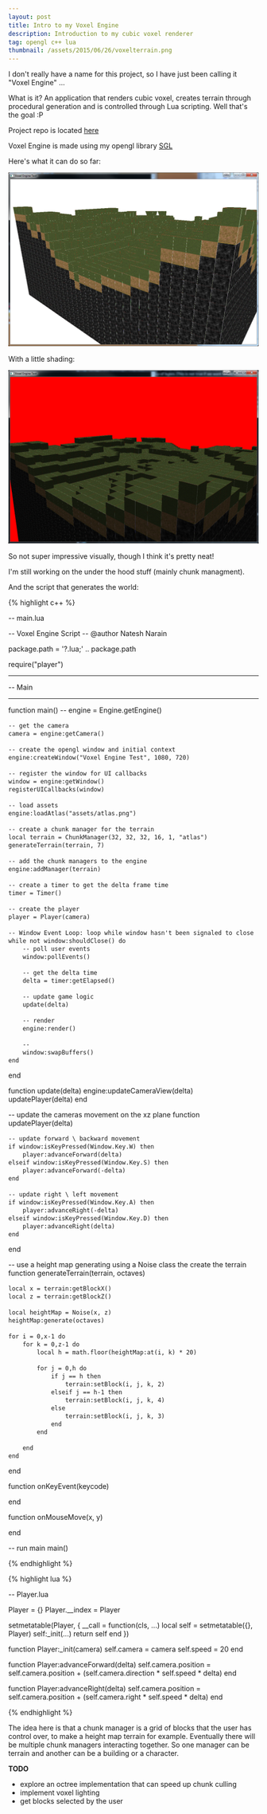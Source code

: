 ```yaml
---
layout: post
title: Intro to my Voxel Engine
description: Introduction to my cubic voxel renderer
tag: opengl c++ lua
thumbnail: /assets/2015/06/26/voxelterrain.png
---
```


I don't really have a name for this project, so I have just been calling it "Voxel Engine" ...

What is it? An application that renders cubic voxel, creates terrain through procedural generation and is controlled through Lua scripting. Well that's the goal :P

Project repo is located [here](https://github.com/nnarain/VoxelEngine/tree/develop)

Voxel Engine is made using my opengl library [SGL](https://github.com/nnarain/sgl-wrapper)


Here's what it can do so far:

![image not found!](/assets/2015/06/26/voxelterrain.png)

With a little shading:

![image not found!](/assets/2015/06/26/voxelterrain2.png)

So not super impressive visually, though I think it's pretty neat!

I'm still working on the under the hood stuff (mainly chunk managment).

And the script that generates the world:

{% highlight c++ %}

-- main.lua

-- Voxel Engine Script
-- @author Natesh Narain

package.path = '?.lua;' .. package.path

require("player")

-- -------------------------------------------------------------------------
-- Main
-- -------------------------------------------------------------------------
function main()
	--
	engine = Engine.getEngine()

	-- get the camera
	camera = engine:getCamera()

	-- create the opengl window and initial context
	engine:createWindow("Voxel Engine Test", 1080, 720)

	-- register the window for UI callbacks
	window = engine:getWindow()
	registerUICallbacks(window)

	-- load assets
	engine:loadAtlas("assets/atlas.png")

	-- create a chunk manager for the terrain
	local terrain = ChunkManager(32, 32, 32, 16, 1, "atlas")
	generateTerrain(terrain, 7)

	-- add the chunk managers to the engine
	engine:addManager(terrain)

	-- create a timer to get the delta frame time
	timer = Timer()

	-- create the player
	player = Player(camera)

	-- Window Event Loop: loop while window hasn't been signaled to close
	while not window:shouldClose() do
		-- poll user events
		window:pollEvents()
		
		-- get the delta time
		delta = timer:getElapsed()
		
		-- update game logic
		update(delta)
		
		-- render
		engine:render()
		
		-- 
		window:swapBuffers()
	end
end

function update(delta)
	engine:updateCameraView(delta)
	updatePlayer(delta)
end

-- update the cameras movement on the xz plane
function updatePlayer(delta)

	-- update forward \ backward movement
	if window:isKeyPressed(Window.Key.W) then
		player:advanceForward(delta)
	elseif window:isKeyPressed(Window.Key.S) then
		player:advanceForward(-delta)
	end
	
	-- update right \ left movement
	if window:isKeyPressed(Window.Key.A) then
		player:advanceRight(-delta)
	elseif window:isKeyPressed(Window.Key.D) then
		player:advanceRight(delta)
	end

end

-- use a height map generating using a Noise class the create the terrain
function generateTerrain(terrain, octaves)
	
	local x = terrain:getBlockX()
	local z = terrain:getBlockZ()
	
	local heightMap = Noise(x, z)
	heightMap:generate(octaves)
	
	for i = 0,x-1 do 
		for k = 0,z-1 do
			local h = math.floor(heightMap:at(i, k) * 20)
			
			for j = 0,h do
				if j == h then
					terrain:setBlock(i, j, k, 2)
				elseif j == h-1 then
					terrain:setBlock(i, j, k, 4)
				else
					terrain:setBlock(i, j, k, 3)
				end
			end
			
		end
	end
end

function onKeyEvent(keycode)

end

function onMouseMove(x, y)

end


-- run main
main()

{% endhighlight %}

{% highlight lua %}

-- Player.lua


Player = {}
Player.__index = Player

setmetatable(Player, {
	__call = function(cls, ...)
		local self = setmetatable({}, Player)
		self:_init(...)
		return self
	end
})

function Player:_init(camera)
	self.camera = camera
	self.speed = 20
end

function Player:advanceForward(delta)
	self.camera.position = self.camera.position + (self.camera.direction * self.speed * delta)
end

function Player:advanceRight(delta)
	self.camera.position = self.camera.position + (self.camera.right * self.speed * delta)
end


{% endhighlight %}

The idea here is that a chunk manager is a grid of blocks that the user has control over, to make a height map terrain for example. Eventually there will be multiple chunk managers interacting together. So one manager can be terrain and another can be a building or a character.


**TODO**

* explore an octree implementation that can speed up chunk culling
* implement voxel lighting
* get blocks selected by the user